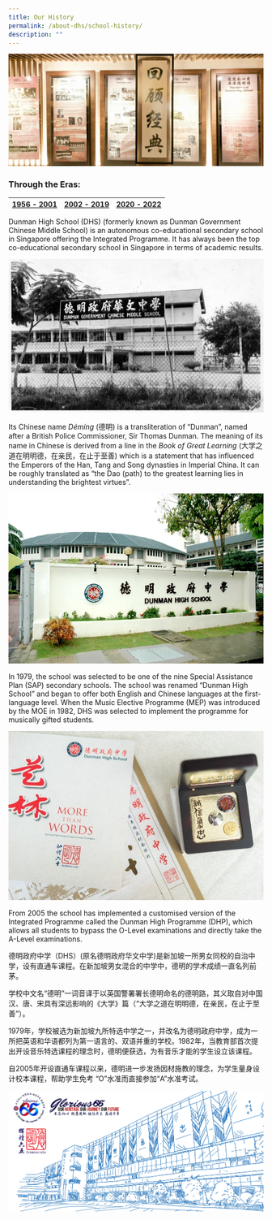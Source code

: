```yaml
---
title: Our History
permalink: /about-dhs/school-history/
description: ""
---
```

![](/images/Homepage/masthead-about-history.jpg)

### **Through the Eras:**

|[1956 - 2001](https://dhs.edu.sg/sch-history-1956) | [2002 - 2019](https://dhs.edu.sg/sch-history-2004)  | [2020 - 2022](https://dhs.edu.sg/sch-history-2021)|
| -------- | -------- | -------- |

Dunman High School (DHS) (formerly known as Dunman Government Chinese Middle School) is an autonomous co-educational secondary school in Singapore offering the Integrated Programme. It has always been the top co-educational secondary school in Singapore in terms of academic results.

![](/images/Homepage/1960-01-1.jpg)

Its Chinese name _Démíng_ (德明) is a transliteration of “Dunman”, named after a British Police Commissioner, Sir Thomas Dunman. The meaning of its name in Chinese is derived from a line in the _Book of Great Learning_ (大学之道在明明德，在亲民，在止于至善) which is a statement that has influenced the Emperors of the Han, Tang and Song dynasties in Imperial China. It can be roughly translated as “the Dao (path) to the greatest learning lies in understanding the brightest virtues”.

![](/images/Homepage/2000-07.jpg)

In 1979, the school was selected to be one of the nine Special Assistance Plan (SAP) secondary schools. The school was renamed “Dunman High School” and began to offer both English and Chinese languages at the first-language level. When the Music Elective Programme (MEP) was introduced by the MOE in 1982, DHS was selected to implement the programme for musically gifted students.

![](/images/Homepage/2016-01.jpg)

From 2005 the school has implemented a customised version of the Integrated Programme called the Dunman High Programme (DHP), which allows all students to bypass the O-Level examinations and directly take the A-Level examinations.

德明政府中学（DHS）(原名德明政府华文中学)是新加坡一所男女同校的自治中学，设有直通车课程。在新加坡男女混合的中学中，德明的学术成绩一直名列前茅。

学校中文名“德明”一词音译于以英国警署署长德明命名的德明路，其义取自对中国汉、唐、宋具有深远影响的《大学》篇（“大学之道在明明德，在亲民，在止于至善”）。

1979年，学校被选为新加坡九所特选中学之一，并改名为德明政府中学，成为一所把英语和华语都列为第一语言的、双语并重的学校。1982年，当教育部首次提出开设音乐特选课程的理念时，德明便获选，为有音乐才能的学生设立该课程。

自2005年开设直通车课程以来，德明进一步发扬因材施教的理念，为学生量身设计校本课程，帮助学生免考 “O”水准而直接参加“A”水准考试。

![](/images/Homepage/DHS65home.png)